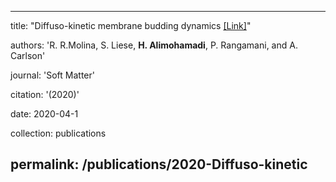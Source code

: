 
---
title: "Diffuso-kinetic membrane budding dynamics [[Link]](https://pubs.rsc.org/en/content/articlelanding/2020/sm/d0sm01028f#!divAbstract)"

authors: 'R. R.Molina, S. Liese, <b>H. Alimohamadi</b>, P. Rangamani, and A. Carlson'


journal: 'Soft Matter'

citation: '(2020)'



date: 2020-04-1

collection: publications

permalink: /publications/2020-Diffuso-kinetic
---
